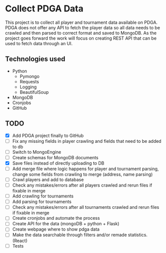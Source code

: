 # Collect PDGA Data

This project is to collect all player and tournament data available on PDGA. PDGA does not offer any API to fetch the player data so all data needs to be crawled and then parsed to correct format and saved to MongoDB. As the project goes forward the work will focus on creating REST API that can be used to fetch data through an UI.

## Technologies used

- Python
  - Pymongo
  - Requests
  - Logging
  - BeautifulSoup
- MongoDB
- Cronjobs
- GitHub

## TODO
- [x] Add PDGA project finally to GitHub
- [ ] Fix any missing fields in player crawling and fields that need to be added to db
- [ ] Switch to MongoEngine
- [ ] Create schemas for MongoDB documents
- [x] Save files instead of directly uploading to DB
- [ ] Add merge file where logic happens for player and tournament parsing, change some fields from crawling to merge (address, name parsing)
- [ ] Crawl players and add to database
- [ ] Check any mistakes/errors after all players crawled and rerun files if fixable in merge
- [ ] Add crawling for tournaments
- [ ] Add parsing for tournaments
- [ ] Check any mistakes/errors after all tournaments crawled and rerun files if fixable in merge
- [ ] Create cronjobs and automate the process
- [ ] Create API for the data (mongoDB + python + Flask)
- [ ] Create webpage where to show pdga data
- [ ] Make the data searchable through filters and/or remade statistics. (React)
- [ ] Tests
